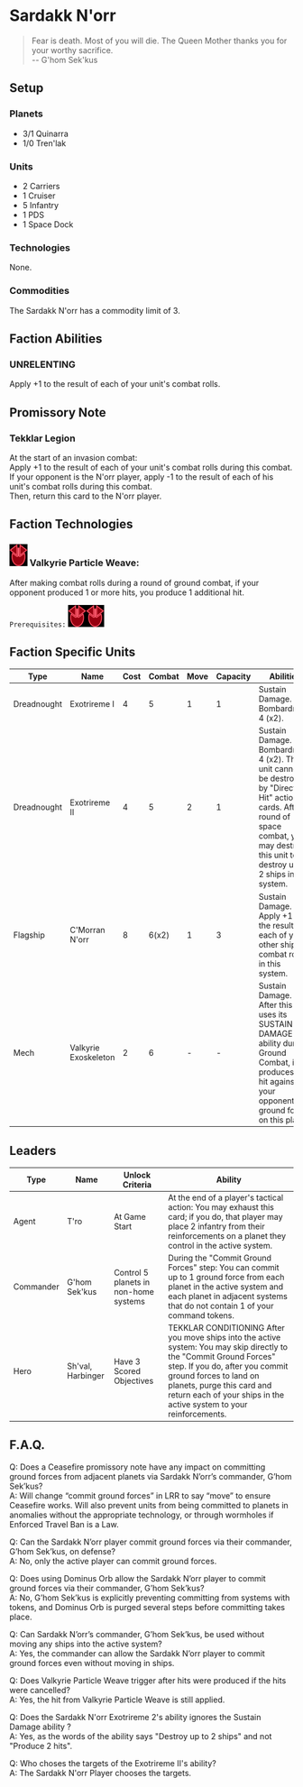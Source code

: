 # Sardakk N'orr
> Fear is death. Most of you will die. The Queen Mother thanks you for your worthy sacrifice.   
-- G'hom Sek'kus

## Setup
### Planets
* 3/1 Quinarra
* 1/0 Tren'lak

### Units
* 2 Carriers
* 1 Cruiser
* 5 Infantry
* 1 PDS
* 1 Space Dock

### Technologies
None.

### Commodities
The Sardakk N'orr has a commodity limit of 3.

## Faction Abilities
### UNRELENTING  
Apply +1 to the result of each of your unit's combat rolls.

## Promissory Note
### Tekklar Legion  
At the start of an invasion combat:  
Apply +1 to the result of each of your unit's combat rolls during this combat.  If your opponent is the N'orr player, apply -1 to the result of each of his unit's combat rolls during this combat.  
Then, return this card to the N'orr player.  

## Faction Technologies
### ![Red Tech](../images/tech_red_small.bmp) Valkyrie Particle Weave:  
After making combat rolls during a round of ground combat, if your opponent produced 1 or more hits, you produce 1 additional hit.  

`Prerequisites:` ![Red Tech](../images/tech_red_small.bmp)![Red Tech](../images/tech_red_small.bmp)

## Faction Specific Units
|Type|Name|Cost|Combat|Move|Capacity|Abilities|Prerequisites|
|-|-|-|-|-|-|-|-|
|Dreadnought|Exotrireme I |4|5|1|1|Sustain Damage. Bombardment 4 (x2).|None|
|Dreadnought|Exotrireme II|4|5|2|1|Sustain Damage. Bombardment 4 (x2). This unit cannot be destroyed by "Direct Hit" action cards. After a round of space combat, you may destroy this unit to destroy up to 2 ships in this system.|![Blue Tech](../images/tech_blue_small.bmp)![Blue Tech](../images/tech_blue_small.bmp)![Yellow Tech](../images/tech_yellow_small.bmp)|
|Flagship|C'Morran N'orr|8|6(x2)|1|3|Sustain Damage. Apply +1 to the result of each of your other ship's combat rolls in this system.|None|
|Mech|Valkyrie Exoskeleton|2|6|-|-|Sustain Damage. After this unit uses its SUSTAIN DAMAGE ability during Ground Combat, it produces 1 hit against your opponent's ground forces on this planet.|None|

## Leaders

|Type|Name|Unlock Criteria|Ability|
|-|-|-|-|
|Agent|T'ro|At Game Start|At the end of a player's tactical action: You may exhaust this card; if you do, that player may place 2 infantry from their reinforcements on a planet they control in the active system.|
|Commander|G'hom Sek'kus|Control 5 planets in non-home systems|During the "Commit Ground Forces" step: You can commit up to 1 ground force from each planet in the active system and each planet in adjacent systems that do not contain 1 of your command tokens.|
|Hero|Sh'val, Harbinger|Have 3 Scored Objectives|TEKKLAR CONDITIONING After you move ships into the active system: You may skip directly to the "Commit Ground Forces" step. If you do, after you commit ground forces to land on planets, purge this card and return each of your ships in the active system to your reinforcements.|

## F.A.Q.
Q: Does a Ceasefire promissory note have any impact on committing ground forces from adjacent planets via Sardakk N’orr’s commander, G’hom Sek’kus?  
A: Will change “commit ground forces” in LRR to say “move” to ensure Ceasefire works. Will also prevent units from being committed to planets in anomalies without the appropriate technology, or through wormholes if Enforced Travel Ban is a Law.

Q: Can the Sardakk N’orr player commit ground forces via their commander, G’hom Sek’kus, on defense?  
A: No, only the active player can commit ground forces.

Q: Does using Dominus Orb allow the Sardakk N’orr player to commit ground forces via their commander, G’hom Sek’kus?  
A: No, G’hom Sek’kus is explicitly preventing committing from systems with tokens, and Dominus Orb is purged several steps before committing takes place.

Q: Can Sardakk N’orr’s commander, G’hom Sek’kus, be used without moving any ships into the active system?  
A: Yes, the commander can allow the Sardakk N’orr player to commit ground forces even without moving in ships.

Q: Does Valkyrie Particle Weave trigger after hits were produced if the hits were cancelled?  
A: Yes, the hit from Valkyrie Particle Weave is still applied. 

Q: Does the Sardakk N'orr Exotrireme 2's ability ignores the Sustain Damage ability ?  
A: Yes, as the words of the ability says "Destroy up to 2 ships" and not "Produce 2 hits".

Q: Who choses the targets of the Exotrireme II's ability?  
A: The Sardakk N'orr Player chooses the targets. 
